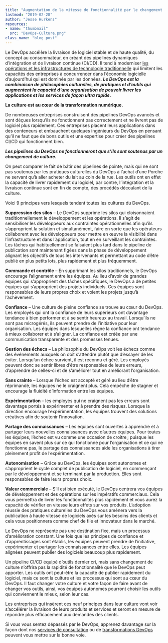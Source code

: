 ```yaml
---
title: "Augmentation de la vitesse de fonctionnalité par le changement culturel: le DevOps place la philosophie avant la technologie"
lastmod: "2019-02-28"
author: "Jesse Hurkens"
resources:
- name: "thumbnail"
  src: "DevOps-Culture.png"
class_name: "blog post"
---
```


<p>Le DevOps accélère la livraison de logiciel stable et de haute qualité, du concept au consommateur, en créant des pipelines dynamiques d’intégration et de livraison continue (CI/CD). Il tend à moderniser <a href="https://blogs.wsj.com/riskandcompliance/2018/12/05/businesses-predict-digital-transformation-to-be-biggest-risk-factors-in-2019/">les opérations et les infrastructures de technologie traditionnelle</a> qui limitent les capacités des entreprises à concurrencer dans l’économie logicielle d’aujourd’hui qui est dominée par les données. <strong><em>Le DevOps est la combinaison de philosophies culturelles, de pratiques et d’outils qui augmentent la capacité d’une organisation de pouvoir livrer les applications et les services de façon ultra rapide. </em></strong></p><p><strong>La culture est au cœur de la transformation numérique.</strong></p><p>De nombreuses entreprises construisent des pipelines DevOps avancés et sont déçues lorsqu’ils ne fonctionnent pas correctement et ne livrent pas de logiciel plus rapidement. Ces entreprises placent leurs applications dans des conteneurs et embauchent quelques ingénieurs du DevOps en pensant qu’il ne faut que de bons outils et une expertise pour créer des pipelines CI/CD qui fonctionnent bien.</p><p><strong><em>Les pipelines du DevOps ne fonctionneront que s’ils sont soutenus par un changement de culture.</em></strong></p><p>On peut comparer le fait de bâtir des pipelines de pointe, mais qui ne sont pas soutenus par les pratiques culturelles du DevOps à l’achat d’une Porche ne servant qu’à aller acheter du lait au coin de la rue. Les outils ont en effet la capacité de livrer rapidement du logiciel, par contre, l’intégration et la livraison continue sont en fin de compte, des procédés découlant de la culture.</p><p>Voici 9 principes vers lesquels tendent toutes les cultures du DevOps.</p><p><strong>Suppression des silos</strong> – Le DevOps supprime les silos qui cloisonnaient traditionnellement le développement et les opérations. Il s’agit de sensibiliser les développeurs aux contraintes opérationnelles afin qu’ils s’approprient la solution et simultanément, faire en sorte que les opérateurs collaborent avec les développeurs pour mettre en œuvre la visibilité dans l’infrastructure et dans l’application, tout en en surveillant les contraintes. Les tâches qui habituellement se faisaient plus tard dans le pipeline de publication sont maintenant figées dans la phase de développement alignant les objectifs de tous les intervenants et permettant au code d’être publié en plus petits lots, plus rapidement et plus fréquemment.</p><p><strong>Commande et contrôle</strong> – En supprimant les silos traditionnels, le DevOps encourage l’alignement entre les équipes. Au lieu d’avoir de grandes équipes qui s’approprient des tâches spécifiques, le DevOps a de petites équipes qui s’approprient des projets individuels. Ces équipes sont responsables de leurs propres choix et voient les projets jusqu’à l’achèvement.</p><p><strong>Confiance</strong> – Une culture de pleine confiance se trouve au cœur du DevOps. Les employés qui ont la confiance de leurs supérieurs ont davantage tendance à bien performer et à se sentir heureux au travail. Lorsqu’ils ne sont pas microgérés, ils peuvent prendre de l’initiative pour leur organisation. Les équipes dans lesquelles règne la confiance ont tendance à mieux collaborer et à s’aligner. La confiance est créée par une communication transparente et des promesses tenues.</p><p><strong>Gestion des échecs</strong> – La philosophie du DevOps voit les échecs comme des événements auxquels on doit s’attendre plutôt que d’essayer de les éviter. Lorsqu’un échec survient, il est reconnu et géré. Les employés peuvent donc se sentir libres d’être responsables de leurs erreurs, d’apprendre de celles-ci et de s’améliorer tout en améliorant l’organisation.</p><p><strong>Sans crainte</strong> – Lorsque l’échec est accepté et géré au lieu d’être réprimandé, les équipes ne le craignent plus. Cela empêche de stagner et encourage la fluidité d’information entre les équipes.</p><p><strong>Expérimentation</strong> – les employés qui ne craignent pas les erreurs sont davantage portés à expérimenter et à prendre des risques. Lorsque la direction encourage l’expérimentation, les équipes trouvent des solutions créatives afin de soutenir l’innovation.</p><p><strong>Partage des connaissances</strong> – Les équipes sont ouvertes à apprendre et à partager leurs nouvelles connaissances avec d’autres équipes. Pour toutes les équipes, l’échec est vu comme une occasion de croitre ; puisque les équipes en savent plus sur ce qui fonctionne pour l’organisation et ce qui ne fonctionne pas, le partage des connaissances aide les organisations à tirer pleinement profit de l’expérimentation.</p><p><strong>Autonomisation</strong> – Grâce au DevOps, les équipes sont autonomes et s’approprient le cycle complet de publication de logiciel, en commençant par le développement et se terminant par la production. Elles sont responsables de faire leurs propres choix.</p><p><strong>Valeur commerciale</strong> – S’il est bien exécuté, le DevOps centrera vos équipes de développement et des opérations sur les impératifs commerciaux. Cela vous permettra de livrer les fonctionnalités plus rapidement et vous aurez la capacité de vérifier en vitesse leurs effets sur vos produits. L’adoption réussie des pratiques culturelles du DevOps vous amènera vers la publication à haute vitesse de logiciels axés sur les besoins des clients et cela vous positionnera comme chef de file et innovateur dans le marché.</p><p>Le DevOps ne représente pas une destination fixe, mais un processus d’amélioration constant. Une fois que les principes de confiance et d’apprentissages sont établis, les équipes peuvent prendre de l’initiative, expérimenter et partager les connaissances entre elles. Les équipes alignées peuvent publier des logiciels beaucoup plus rapidement.</p><p>Un pipeline CI/CD équipé d’outils dernier cri, mais sans changement de culture n’offrira pas la rapidité de fonctionnalité que le DevOps peut apporter. Les outils ont peut-être la capacité de publier rapidement du logiciel, mais ce sont la culture et les processus qui sont au cœur du DevOps. Il faut changer votre culture et votre façon de faire avant de changer vos outils, ainsi, vos équipes autonomes pourront choisir les outils qui conviennent le mieux, selon leur cas.</p><p>Les entreprises qui insèrent ces neuf principes dans leur culture vont voir s’accélérer la livraison de leurs produits et services et seront en mesure de répondre plus efficacement aux demandes des clients.</p><p>Si vous vous sentez dépassés par le DevOps, apprenez davantage sur la façon dont nos <a href="https://www.cloudops.com/devops-consulting-2/">services de consultation</a> ou de <a href="https://www.cloudops.com/devops-transformation/">transformations DevOps</a> peuvent vous mettre sur la bonne voie.</p>